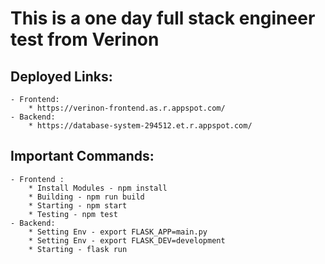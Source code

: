 # This is a one day full stack engineer test from Verinon

## Deployed Links:
	- Frontend: 
		* https://verinon-frontend.as.r.appspot.com/
	- Backend:
		* https://database-system-294512.et.r.appspot.com/

## Important Commands:
	- Frontend :
		* Install Modules - npm install
		* Building - npm run build
		* Starting - npm start
		* Testing - npm test
	- Backend:
        * Setting Env - export FLASK_APP=main.py 
        * Setting Env - export FLASK_DEV=development
		* Starting - flask run